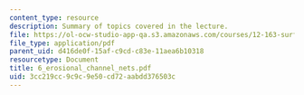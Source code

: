 ```yaml
---
content_type: resource
description: Summary of topics covered in the lecture.
file: https://ol-ocw-studio-app-qa.s3.amazonaws.com/courses/12-163-surface-processes-and-landscape-evolution-fall-2004/3cc219cc9c9c9e50cd72aabdd376503c_6_erosional_channel_nets.pdf
file_type: application/pdf
parent_uid: d416de0f-15af-c9cd-c83e-11aea6b10318
resourcetype: Document
title: 6_erosional_channel_nets.pdf
uid: 3cc219cc-9c9c-9e50-cd72-aabdd376503c
---
```

